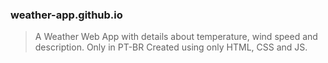 ### weather-app.github.io
> A Weather Web App with details about temperature, wind speed and description. Only in PT-BR
> Created using only HTML, CSS and JS.